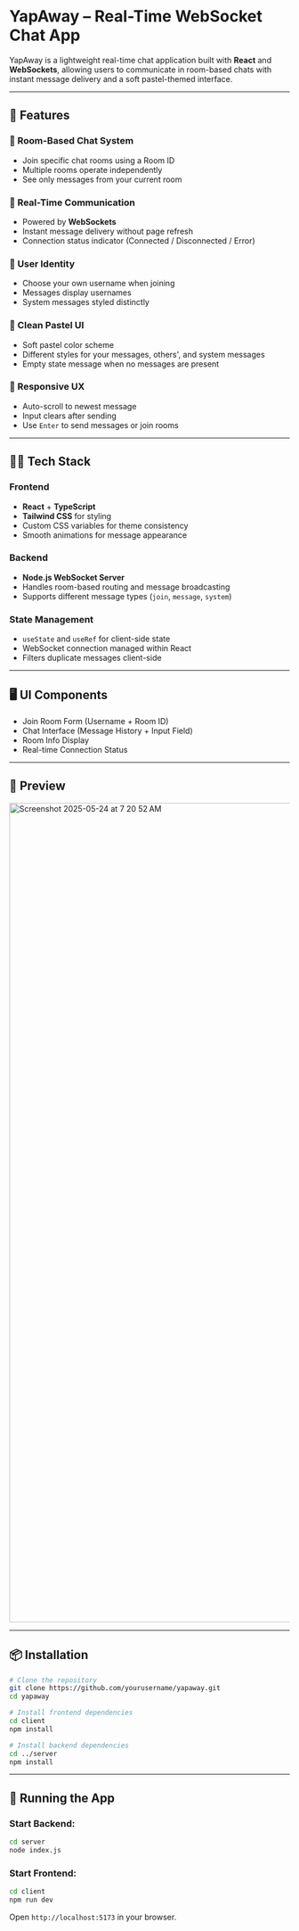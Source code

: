 # YapAway – Real-Time WebSocket Chat App

YapAway is a lightweight real-time chat application built with **React** and **WebSockets**, allowing users to communicate in room-based chats with instant message delivery and a soft pastel-themed interface.

---

## 🚀 Features

### 🔑 Room-Based Chat System

* Join specific chat rooms using a Room ID
* Multiple rooms operate independently
* See only messages from your current room

### 🔁 Real-Time Communication

* Powered by **WebSockets**
* Instant message delivery without page refresh
* Connection status indicator (Connected / Disconnected / Error)

### 👤 User Identity

* Choose your own username when joining
* Messages display usernames
* System messages styled distinctly

### 🎨 Clean Pastel UI

* Soft pastel color scheme
* Different styles for your messages, others', and system messages
* Empty state message when no messages are present

### 📱 Responsive UX

* Auto-scroll to newest message
* Input clears after sending
* Use `Enter` to send messages or join rooms

---

## 🧑‍💻 Tech Stack

### Frontend

* **React** + **TypeScript**
* **Tailwind CSS** for styling
* Custom CSS variables for theme consistency
* Smooth animations for message appearance

### Backend

* **Node.js WebSocket Server**
* Handles room-based routing and message broadcasting
* Supports different message types (`join`, `message`, `system`)

### State Management

* `useState` and `useRef` for client-side state
* WebSocket connection managed within React
* Filters duplicate messages client-side

---

## 🖥️ UI Components

* Join Room Form (Username + Room ID)
* Chat Interface (Message History + Input Field)
* Room Info Display
* Real-time Connection Status

---

## 📸 Preview
<img width="1470" alt="Screenshot 2025-05-24 at 7 20 52 AM" src="https://github.com/user-attachments/assets/2a9f433e-11a8-4a06-8bf3-9896554a3f7a" />


---

## 📦 Installation

```bash
# Clone the repository
git clone https://github.com/yourusername/yapaway.git
cd yapaway

# Install frontend dependencies
cd client
npm install

# Install backend dependencies
cd ../server
npm install
```

---

## 🧪 Running the App

### Start Backend:

```bash
cd server
node index.js
```

### Start Frontend:

```bash
cd client
npm run dev
```

Open `http://localhost:5173` in your browser.
